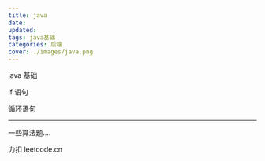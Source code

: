 ```yaml
---
title: java
date: 
updated:
tags: java基础
categories: 后端
cover: ./images/java.png
---
```


java 基础

if 语句

循环语句

---

一些算法题....

力扣 leetcode.cn
